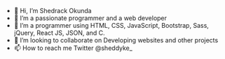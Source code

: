 - 👋 Hi, I’m Shedrack Okunda
- 👀 I’m a passionate programmer and a web developer
- 🌱 I’m a programmer using HTML, CSS, JavaScript, Bootstrap, Sass, jQuery, React JS, JSON, and C. 
- 💞️ I’m looking to collaborate on Developing websites and other projects
- 📫 How to reach me Twitter @sheddyke_

<!---
sheddyKE/sheddyKE is a ✨ special ✨ repository because its `README.md` (this file) appears on your GitHub profile.
You can click the Preview link to take a look at your changes.
--->
